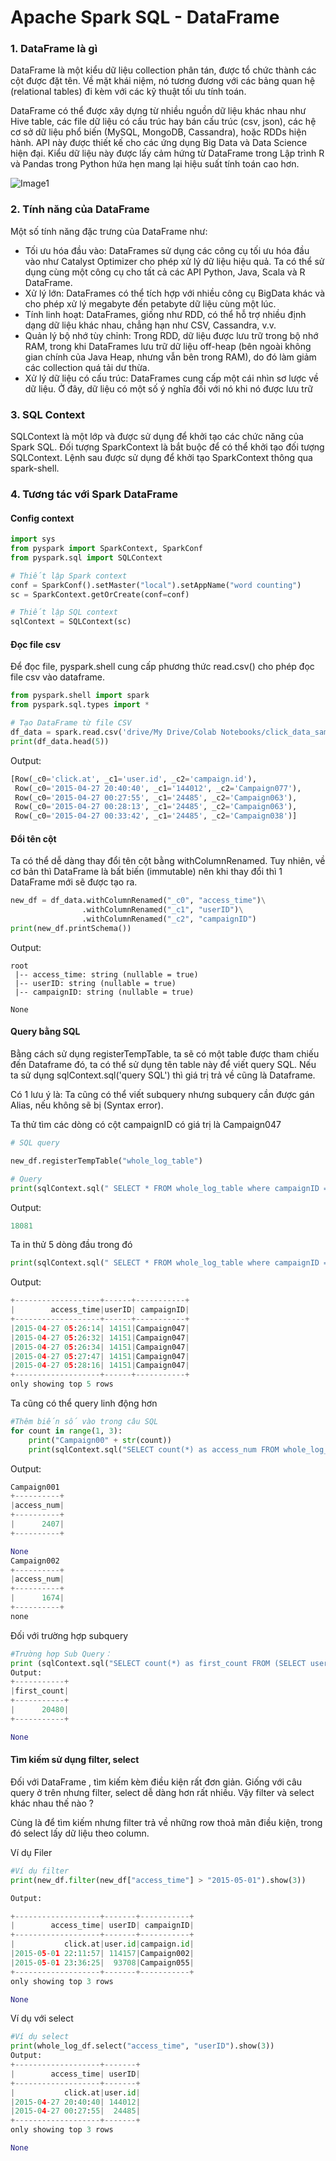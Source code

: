 <h1>Apache Spark SQL - DataFrame</h1>


<h3>1.	DataFrame là gì</h3>

<p>DataFrame là một kiểu dữ liệu collection phân tán, được tổ chức thành các cột được đặt tên. Về mặt khái niệm, nó tương đương với các bảng quan hệ (relational tables) đi kèm với các kỹ thuật tối ưu tính toán.</p>
<p>DataFrame có thể được xây dựng từ nhiều nguồn dữ liệu khác nhau như Hive table, các file dữ liệu có cấu trúc hay bán cấu trúc (csv, json), các hệ cơ sở dữ liệu phổ biến (MySQL, MongoDB, Cassandra), hoặc RDDs hiện hành. API này được thiết kế cho các ứng dụng Big Data và Data Science hiện đại. Kiểu dữ liệu này được lấy cảm hứng từ DataFrame trong Lập trình R và Pandas trong Python hứa hẹn mang lại hiệu suất tính toán cao hơn.</p>

![Image1](/images/SQL_Dataframe_1.png)

<h3>2.	Tính năng của DataFrame</h3>

<p>Một số tính năng đặc trưng của DataFrame như:</p>

<ul>
<li>Tối ưu hóa đầu vào: DataFrames sử dụng các công cụ tối ưu hóa đầu vào như Catalyst Optimizer cho phép xử lý dữ liệu hiệu quả.  Ta có thể sử dụng cùng một công cụ cho tất cả các API Python, Java, Scala và R DataFrame.</li>
<li>Xử lý lớn: DataFrames có thể tích hợp với nhiều công cụ BigData khác và cho phép xử lý megabyte đến petabyte dữ liệu cùng một lúc.</li>
<li>Tính linh hoạt: DataFrames, giống như RDD, có thể hỗ trợ nhiều định dạng dữ liệu khác nhau, chẳng hạn như CSV, Cassandra, v.v.</li>
<li>Quản lý bộ nhớ tùy chỉnh: Trong RDD, dữ liệu được lưu trữ trong bộ nhớ RAM, trong khi DataFrames lưu trữ dữ liệu off-heap (bên ngoài không gian chính của Java Heap, nhưng vẫn bên trong RAM), do đó làm giảm các collection quá tải dư thừa.</li>
<li>Xử lý dữ liệu có cấu trúc: DataFrames cung cấp một cái nhìn sơ lược về dữ liệu.  Ở đây, dữ liệu có một số ý nghĩa đối với nó khi nó được lưu trữ</li>
</ul>

<h3>3.	SQL Context</h3>

<p>SQLContext là một lớp và được sử dụng để khởi tạo các chức năng của Spark SQL.  Đối tượng SparkContext là bắt buộc để có thể khởi tạo đối tượng SQLContext.  Lệnh sau được sử dụng để khởi tạo SparkContext thông qua spark-shell.</p>

<h3>4.	Tương tác với Spark DataFrame</h3>
<h4>Config context</h4>

```python
import sys
from pyspark import SparkContext, SparkConf
from pyspark.sql import SQLContext

# Thiết lập Spark context
conf = SparkConf().setMaster("local").setAppName("word counting")
sc = SparkContext.getOrCreate(conf=conf)

# Thiết lập SQL context
sqlContext = SQLContext(sc)
```

<h4>Đọc file csv</h4>
<p>Để đọc file, pyspark.shell cung cấp phương thức read.csv() cho phép đọc file csv vào dataframe.</p>

```python
from pyspark.shell import spark
from pyspark.sql.types import *

# Tạo DataFrame từ file CSV
df_data = spark.read.csv('drive/My Drive/Colab Notebooks/click_data_sample.csv')
print(df_data.head(5))
```

<p>Output:</p>

```python
[Row(_c0='click.at', _c1='user.id', _c2='campaign.id'),
 Row(_c0='2015-04-27 20:40:40', _c1='144012', _c2='Campaign077'),
 Row(_c0='2015-04-27 00:27:55', _c1='24485', _c2='Campaign063'),
 Row(_c0='2015-04-27 00:28:13', _c1='24485', _c2='Campaign063'),
 Row(_c0='2015-04-27 00:33:42', _c1='24485', _c2='Campaign038')]
 ```
<h4>Đổi tên cột</h4>
<p>Ta có thể dễ dàng thay đổi tên cột bằng withColumnRenamed. Tuy nhiên, về cơ bản thì DataFrame là bất biến (immutable) nên khi thay đổi thì 1 DataFrame mới sẽ được tạo ra.</p>

```python
new_df = df_data.withColumnRenamed("_c0", "access_time")\
                .withColumnRenamed("_c1", "userID")\
                .withColumnRenamed("_c2", "campaignID")
print(new_df.printSchema())
```

<p>Output:</p>

```
root
 |-- access_time: string (nullable = true)
 |-- userID: string (nullable = true)
 |-- campaignID: string (nullable = true)

None
```

<h4>Query bằng SQL</h4>
<p>Bằng cách sử dụng registerTempTable, ta sẽ có một table được tham chiếu đến Dataframe đó, ta có thể sử dụng tên table này để viết query SQL. Nếu ta sử dụng sqlContext.sql('query SQL') thì giá trị trả về cũng là Dataframe.</p>
<p>Có 1 lưu ý là: Ta cũng có thể viết subquery nhưng subquery cần được gán Alias, nếu không sẽ bị (Syntax error).</p>
<p>Ta thử tìm các dòng có cột campaignID có giá trị là Campaign047 </p>

```python
# SQL query

new_df.registerTempTable("whole_log_table")

# Query
print(sqlContext.sql(" SELECT * FROM whole_log_table where campaignID == 'Campaign047' ").count())
```

<p>Output:</p>

```python
18081
```
<p>Ta in thử 5 dòng đầu trong đó</p>

```python
print(sqlContext.sql(" SELECT * FROM whole_log_table where campaignID == 'Campaign047' ").show(5))
```

<p>Output:</p>

```python
+-------------------+------+-----------+
|        access_time|userID| campaignID|
+-------------------+------+-----------+
|2015-04-27 05:26:14| 14151|Campaign047|
|2015-04-27 05:26:32| 14151|Campaign047|
|2015-04-27 05:26:34| 14151|Campaign047|
|2015-04-27 05:27:47| 14151|Campaign047|
|2015-04-27 05:28:16| 14151|Campaign047|
+-------------------+------+-----------+
only showing top 5 rows
```

<p>Ta cũng có thể query linh động hơn</p>

```python
#Thêm biến số vào trong câu SQL
for count in range(1, 3):
    print("Campaign00" + str(count))
    print(sqlContext.sql("SELECT count(*) as access_num FROM whole_log_table where campaignID == 'Campaign00" + str(count) + "'").show())
```

<p>Output:</p>

```python
Campaign001
+----------+
|access_num|
+----------+
|      2407|
+----------+

None
Campaign002
+----------+
|access_num|
+----------+
|      1674|
+----------+
none
```

<p>Đối với trường hợp subquery</p>

```python
#Trường hợp Sub Query：
print (sqlContext.sql("SELECT count(*) as first_count FROM (SELECT userID, min(access_time) as first_access_date FROM whole_log_table GROUP BY userID) subquery_alias WHERE first_access_date < '2015-04-28'").show(5))
Output:
+-----------+
|first_count|
+-----------+
|      20480|
+-----------+

None
```

<h4>Tìm kiếm sử dụng filter, select</h4>

<p>Đối với DataFrame , tìm kiếm kèm điều kiện rất đơn giản. Giống với câu query ở trên nhưng filter, select dễ dàng hơn rất nhiều. Vậy filter và select khác nhau thế nào ?</p>
<p>Cùng là để tìm kiếm nhưng filter trả về những row thoả mãn điều kiện, trong đó select  lấy dữ liệu theo column.</p>
<p>Ví dụ Filer</p>

```python
#Ví dụ filter
print(new_df.filter(new_df["access_time"] > "2015-05-01").show(3))
```

```python
Output:

+-------------------+-------+-----------+
|        access_time| userID| campaignID|
+-------------------+-------+-----------+
|           click.at|user.id|campaign.id|
|2015-05-01 22:11:57| 114157|Campaign002|
|2015-05-01 23:36:25|  93708|Campaign055|
+-------------------+-------+-----------+
only showing top 3 rows

None
```

<p>Ví dụ với select</p>

```python
#Ví dụ select
print(whole_log_df.select("access_time", "userID").show(3))
Output:
+-------------------+-------+
|        access_time| userID|
+-------------------+-------+
|           click.at|user.id|
|2015-04-27 20:40:40| 144012|
|2015-04-27 00:27:55|  24485|
+-------------------+-------+
only showing top 3 rows

None
```
